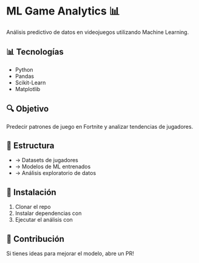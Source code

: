 # ML Game Analytics 📊  
Análisis predictivo de datos en videojuegos utilizando Machine Learning.  

## 📊 Tecnologías  
- Python  
- Pandas  
- Scikit-Learn  
- Matplotlib  

## 🔍 Objetivo  
Predecir patrones de juego en Fortnite y analizar tendencias de jugadores.  

## 📂 Estructura  
-  → Datasets de jugadores  
-  → Modelos de ML entrenados  
-  → Análisis exploratorio de datos  

## 🚀 Instalación  
1. Clonar el repo  
2. Instalar dependencias con   
3. Ejecutar el análisis con   

## 📌 Contribución  
Si tienes ideas para mejorar el modelo, abre un PR!
